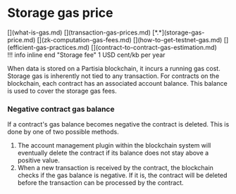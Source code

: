 # Storage gas price

<div class="dot-navigation" markdown>
   [](what-is-gas.md)
   [](transaction-gas-prices.md)
   [*.*](storage-gas-price.md)
   [](zk-computation-gas-fees.md)
   [](how-to-get-testnet-gas.md)
   [](efficient-gas-practices.md)
   [](contract-to-contract-gas-estimation.md)
</div>
!!! info inline end "Storage fee"
    1 USD cent/kb per year

When data is stored on a Partisia blockchain, it incurs a running gas cost. Storage gas is inherently not tied to any transaction. For contracts on the blockchain, each contract has an associated account balance. This balance is used to cover the storage gas fees.

### Negative contract gas balance

If a contract's gas balance becomes negative the contract is deleted.
This is done by one of two possible methods.

1. The account management plugin within the blockchain system will eventually delete the contract if its balance does not stay above a positive value.
2. When a new transaction is received by the contract, the blockchain checks if the gas balance is negative. If it is, the contract will be deleted before the transaction can be processed by the contract.
